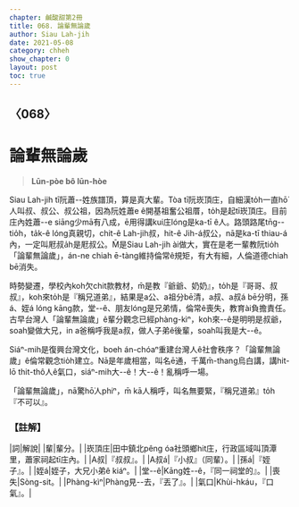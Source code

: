 ```yaml
---
chapter: 鹹酸甜第2冊
title: 068. 論輩無論歲
author: Siau Lah-jih
date: 2021-05-08
category: chheh
show_chapter: 0
layout: post
toc: true
---
```


## 〈068〉
# 論輩無論歲
> **Lūn-pòe bô lūn-hòe**

Siau Lah-jih tī阮蕭--姓族譜頂，算是真大輩。Tòa tī阮崁頂庄，自細漢to̍h一直hō͘人叫叔、叔公、叔公祖，因為阮姓蕭e ê開基祖奮公祖厝，to̍h是起tī崁頂庄。目前庄內姓蕭--e siāng少mā有八成，ē用得講kui庄lóng是ka-tī ê人。路頭路尾tn̄g--tio̍h，ta̍k-ê lóng真親切，chit-ê Lah-jih叔，hit-ê Jih-á叔公，nā是ka-tī thiau-á內，一定叫屘叔a̍h是屘叔公。M̄是Siau Lah-jih ài做大，實在是老一輩教阮tio̍h「論輩無論歲」，án-ne chiah ē-tàng維持倫常ê規矩，有大有細，人倫道德chiah bē消失。

時勢變遷，學校內koh欠chit款教材，m̄是教『爺爺、奶奶』，to̍h是『哥哥、叔叔』，koh來to̍h是『稱兄道弟』，結果是a公、a祖分bē清，a叔、a叔á bē分明，孫á、姪á lóng kāng款，堂--ê、朋友lóng是兄弟情，倫常ê喪失，教育ài負擔責任。古早台灣人「論輩無論歲」ê輩分觀念已經phàng-kìⁿ，koh來--ê是明明是叔爺，soah變做大兄，in a爸稱呼我是a叔，做人子弟ê後輩，soah叫我是大--ê。

Siáⁿ-mih是復興台灣文化，boeh án-chóaⁿ重建台灣人ê社會秩序？「論輩無論歲」ê倫常觀念tio̍h建立。Nā是年歲相當，叫名ē通，千萬m̄-thang烏白講，講hit-lō thit-thô人ê氣口，siáⁿ-mih大--ê！大--ê！亂稱呼一場。

「論輩無論歲」，nā驚hō͘人phiⁿ，m̄ kā人稱呼，叫名無要緊，『稱兄道弟』to̍h『不可以』。

### 【註解】

|詞|解說|
|輩|輩分。|
|崁頂庄|田中鎮北pêng óa社頭鄉hit庄，行政區域叫頂潭里，蕭家祠起tī庄內。|
|A叔|『叔叔』。|
|A叔á|『小叔』（同輩）。|
|孫á|『姪子』。|
|姪á|姪子，大兄小弟ê kiáⁿ。|
|堂--ê|Kāng姓--ê，『同一祠堂的』。|
|喪失|Sòng-sit。|
|Phàng-kìⁿ|Phàng見--去，『丟了』。|
|氣口|Khùi-hkáu，『口氣』。|
